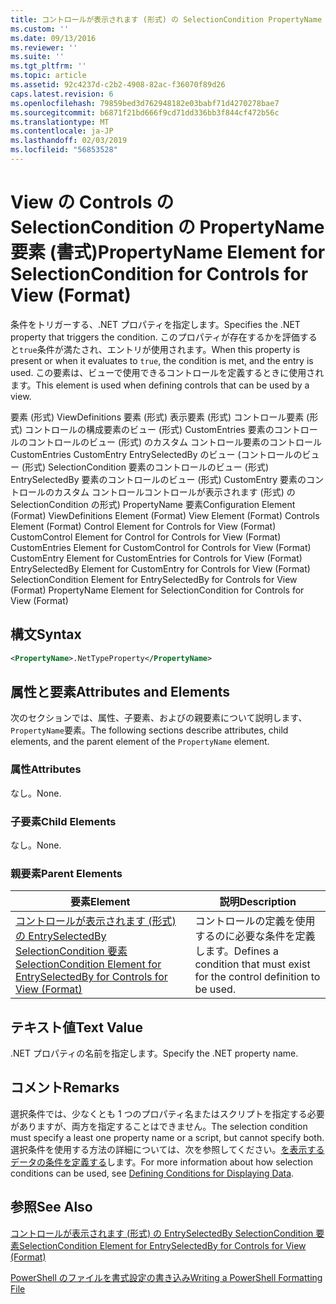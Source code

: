 ```yaml
---
title: コントロールが表示されます (形式) の SelectionCondition PropertyName 要素 |Microsoft Docs
ms.custom: ''
ms.date: 09/13/2016
ms.reviewer: ''
ms.suite: ''
ms.tgt_pltfrm: ''
ms.topic: article
ms.assetid: 92c4237d-c2b2-4908-82ac-f36070f89d26
caps.latest.revision: 6
ms.openlocfilehash: 79859bed3d762948182e03babf71d4270278bae7
ms.sourcegitcommit: b6871f21bd666f9cd71dd336bb3f844cf472b56c
ms.translationtype: MT
ms.contentlocale: ja-JP
ms.lasthandoff: 02/03/2019
ms.locfileid: "56853528"
---
```

# <a name="propertyname-element-for-selectioncondition-for-controls-for-view-format"></a><span data-ttu-id="215dc-102">View の Controls の SelectionCondition の PropertyName 要素 (書式)</span><span class="sxs-lookup"><span data-stu-id="215dc-102">PropertyName Element for SelectionCondition for Controls for View (Format)</span></span>

<span data-ttu-id="215dc-103">条件をトリガーする、.NET プロパティを指定します。</span><span class="sxs-lookup"><span data-stu-id="215dc-103">Specifies the .NET property that triggers the condition.</span></span> <span data-ttu-id="215dc-104">このプロパティが存在するかを評価すると`true`条件が満たされ、エントリが使用されます。</span><span class="sxs-lookup"><span data-stu-id="215dc-104">When this property is present or when it evaluates to `true`, the condition is met, and the entry is used.</span></span> <span data-ttu-id="215dc-105">この要素は、ビューで使用できるコントロールを定義するときに使用されます。</span><span class="sxs-lookup"><span data-stu-id="215dc-105">This element is used when defining controls that can be used by a view.</span></span>

<span data-ttu-id="215dc-106">要素 (形式) ViewDefinitions 要素 (形式) 表示要素 (形式) コントロール要素 (形式) コントロールの構成要素のビュー (形式) CustomEntries 要素のコントロールのコントロールのビュー (形式) のカスタム コントロール要素のコントロールCustomEntries CustomEntry EntrySelectedBy のビュー (コントロールのビュー (形式) SelectionCondition 要素のコントロールのビュー (形式) EntrySelectedBy 要素のコントロールのビュー (形式) CustomEntry 要素のコントロールのカスタム コントロールコントロールが表示されます (形式) の SelectionCondition の形式) PropertyName 要素</span><span class="sxs-lookup"><span data-stu-id="215dc-106">Configuration Element (Format) ViewDefinitions Element (Format) View Element (Format) Controls Element (Format) Control Element for Controls for View (Format) CustomControl Element for Control for Controls for View (Format) CustomEntries Element for CustomControl for Controls for View (Format) CustomEntry Element for CustomEntries for Controls for View (Format) EntrySelectedBy Element for CustomEntry for Controls for View (Format) SelectionCondition Element for EntrySelectedBy for Controls for View (Format) PropertyName Element for SelectionCondition for Controls for View (Format)</span></span>

## <a name="syntax"></a><span data-ttu-id="215dc-107">構文</span><span class="sxs-lookup"><span data-stu-id="215dc-107">Syntax</span></span>

```xml
<PropertyName>.NetTypeProperty</PropertyName>
```

## <a name="attributes-and-elements"></a><span data-ttu-id="215dc-108">属性と要素</span><span class="sxs-lookup"><span data-stu-id="215dc-108">Attributes and Elements</span></span>

<span data-ttu-id="215dc-109">次のセクションでは、属性、子要素、およびの親要素について説明します、`PropertyName`要素。</span><span class="sxs-lookup"><span data-stu-id="215dc-109">The following sections describe attributes, child elements, and the parent element of the `PropertyName` element.</span></span>

### <a name="attributes"></a><span data-ttu-id="215dc-110">属性</span><span class="sxs-lookup"><span data-stu-id="215dc-110">Attributes</span></span>

<span data-ttu-id="215dc-111">なし。</span><span class="sxs-lookup"><span data-stu-id="215dc-111">None.</span></span>

### <a name="child-elements"></a><span data-ttu-id="215dc-112">子要素</span><span class="sxs-lookup"><span data-stu-id="215dc-112">Child Elements</span></span>

<span data-ttu-id="215dc-113">なし。</span><span class="sxs-lookup"><span data-stu-id="215dc-113">None.</span></span>

### <a name="parent-elements"></a><span data-ttu-id="215dc-114">親要素</span><span class="sxs-lookup"><span data-stu-id="215dc-114">Parent Elements</span></span>

|<span data-ttu-id="215dc-115">要素</span><span class="sxs-lookup"><span data-stu-id="215dc-115">Element</span></span>|<span data-ttu-id="215dc-116">説明</span><span class="sxs-lookup"><span data-stu-id="215dc-116">Description</span></span>|
|-------------|-----------------|
|[<span data-ttu-id="215dc-117">コントロールが表示されます (形式) の EntrySelectedBy SelectionCondition 要素</span><span class="sxs-lookup"><span data-stu-id="215dc-117">SelectionCondition Element for EntrySelectedBy for Controls for View (Format)</span></span>](./selectioncondition-element-for-entryselectedby-for-controls-for-view-format.md)|<span data-ttu-id="215dc-118">コントロールの定義を使用するのに必要な条件を定義します。</span><span class="sxs-lookup"><span data-stu-id="215dc-118">Defines a condition that must exist for the control definition to be used.</span></span>|

## <a name="text-value"></a><span data-ttu-id="215dc-119">テキスト値</span><span class="sxs-lookup"><span data-stu-id="215dc-119">Text Value</span></span>

<span data-ttu-id="215dc-120">.NET プロパティの名前を指定します。</span><span class="sxs-lookup"><span data-stu-id="215dc-120">Specify the .NET property name.</span></span>

## <a name="remarks"></a><span data-ttu-id="215dc-121">コメント</span><span class="sxs-lookup"><span data-stu-id="215dc-121">Remarks</span></span>

<span data-ttu-id="215dc-122">選択条件では、少なくとも 1 つのプロパティ名またはスクリプトを指定する必要がありますが、両方を指定することはできません。</span><span class="sxs-lookup"><span data-stu-id="215dc-122">The selection condition must specify a least one property name or a script, but cannot specify both.</span></span> <span data-ttu-id="215dc-123">選択条件を使用する方法の詳細については、次を参照してください。[を表示するデータの条件を定義する](./defining-conditions-for-displaying-data.md)します。</span><span class="sxs-lookup"><span data-stu-id="215dc-123">For more information about how selection conditions can be used, see [Defining Conditions for Displaying Data](./defining-conditions-for-displaying-data.md).</span></span>

## <a name="see-also"></a><span data-ttu-id="215dc-124">参照</span><span class="sxs-lookup"><span data-stu-id="215dc-124">See Also</span></span>

[<span data-ttu-id="215dc-125">コントロールが表示されます (形式) の EntrySelectedBy SelectionCondition 要素</span><span class="sxs-lookup"><span data-stu-id="215dc-125">SelectionCondition Element for EntrySelectedBy for Controls for View (Format)</span></span>](./selectioncondition-element-for-entryselectedby-for-controls-for-view-format.md)

[<span data-ttu-id="215dc-126">PowerShell のファイルを書式設定の書き込み</span><span class="sxs-lookup"><span data-stu-id="215dc-126">Writing a PowerShell Formatting File</span></span>](./writing-a-powershell-formatting-file.md)
